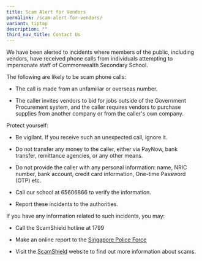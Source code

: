 ```yaml
---
title: Scam Alert for Vendors
permalink: /scam-alert-for-vendors/
variant: tiptap
description: ""
third_nav_title: Contact Us
---
```

<p>We have been alerted to incidents where members of the public, including
vendors, have received phone calls from individuals attempting to impersonate
staff of Commonwealth Secondary School.</p>
<p>The following are likely to be scam phone calls:</p>
<ul data-tight="true" class="tight">
<li>
<p>The call is made from an unfamiliar or overseas number.</p>
</li>
<li>
<p>The caller invites vendors to bid for jobs outside of the Government Procurement
system, and the caller requires vendors to purchase supplies from another
company or from the caller's own company.</p>
</li>
</ul>
<p>Protect yourself:</p>
<ul data-tight="true" class="tight">
<li>
<p>Be vigilant. If you receive such an unexpected call, ignore it.</p>
</li>
<li>
<p>Do not transfer any money to the caller, either via PayNow, bank transfer,
remittance agencies, or any other means.</p>
</li>
<li>
<p>Do not provide the caller with any personal information: name, NRIC number,
bank account, credit card information, One-time Password (OTP) etc.</p>
</li>
<li>
<p>Call our school at 65606866 to verify the information.</p>
</li>
<li>
<p>Report these incidents to the authorities.</p>
</li>
</ul>
<p>If you have any information related to such incidents, you may:</p>
<ul data-tight="true" class="tight">
<li>
<p>Call the ScamShield hotline at 1799</p>
</li>
<li>
<p>Make an online report to the <a href="https://eservices1.police.gov.sg/phub/eservices/landingpage/police-report" rel="noopener nofollow" target="_blank">Singapore Police Force</a>
</p>
</li>
<li>
<p>Visit the <a href="https://www.scamshield.gov.sg/" rel="noopener nofollow" target="_blank">ScamShield</a> website
to find out more information about scams.</p>
</li>
</ul>
<p></p>